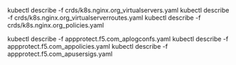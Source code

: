 
kubectl describe -f crds/k8s.nginx.org_virtualservers.yaml
kubectl describe -f crds/k8s.nginx.org_virtualserverroutes.yaml
kubectl describe -f crds/k8s.nginx.org_policies.yaml

kubectl describe -f appprotect.f5.com_aplogconfs.yaml
kubectl describe -f appprotect.f5.com_appolicies.yaml
kubectl describe -f appprotect.f5.com_apusersigs.yaml